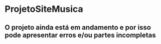 # ProjetoSiteMusica

## O projeto ainda está em andamento e por isso pode apresentar erros e/ou partes incompletas